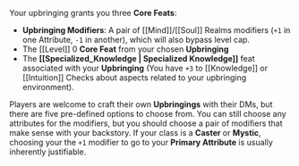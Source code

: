 Your upbringing grants you three **Core Feats**:

* **Upbringing Modifiers**: A pair of [[Mind]]/[[Soul]] Realms modifiers (`+1` in one Attribute, `-1` in another), which will also bypass level cap.
* The [[Level]] 0 **Core Feat** from your chosen **Upbringing**
* The **[[Specialized_Knowledge | Specialized Knowledge]]** feat associated with your **Upbringing** (You have `+3` to [[Knowledge]] or [[Intuition]] Checks about aspects related to your upbringing environment).

Players are welcome to craft their own **Upbringings** with their DMs, but there are five pre-defined options to choose from. You can still choose any attributes for the modifiers, but you should choose a pair of modifiers that make sense with your backstory. If your class is a **Caster** or **Mystic**, choosing your the `+1` modifier to go to your **Primary Attribute** is usually inherently justifiable.

